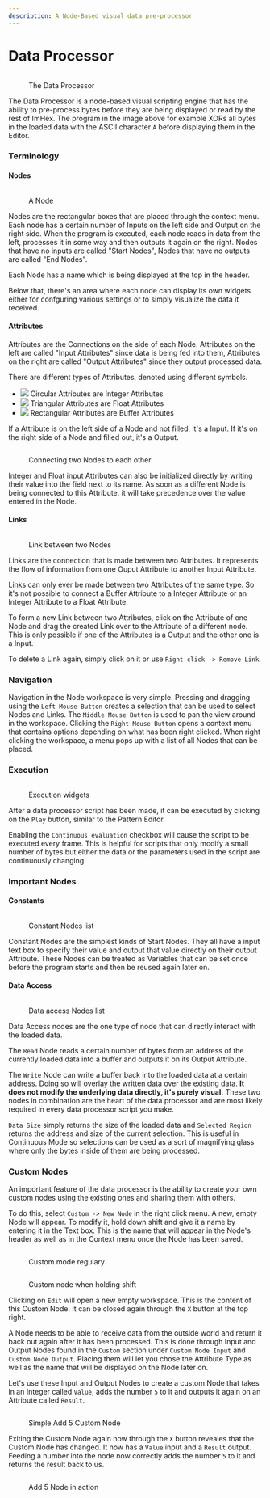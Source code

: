 ```yaml
---
description: A Node-Based visual data pre-processor
---
```


# Data Processor

<figure><img src="../.gitbook/assets/imhex_Sp6EdaFrcH.png" alt=""><figcaption><p>The Data Processor</p></figcaption></figure>

The Data Processor is a node-based visual scripting engine that has the ability to pre-process bytes before they are being displayed or read by the rest of ImHex. The program in the image above for example XORs all bytes in the loaded data with the ASCII character `A` before displaying them in the Editor.

### Terminology

#### Nodes

<figure><img src="../.gitbook/assets/imhex_LRIlWVyI8w.png" alt=""><figcaption><p>A Node</p></figcaption></figure>

Nodes are the rectangular boxes that are placed through the context menu. Each node has a certain number of Inputs on the left side and Output on the right side. When the program is executed, each node reads in data from the left, processes it in some way and then outputs it again on the right. Nodes that have no inputs are called "Start Nodes", Nodes that have no outputs are called "End Nodes".

Each Node has a name which is being displayed at the top in the header.

Below that, there's an area where each node can display its own widgets either for confguring various settings or to simply visualize the data it received.

#### Attributes

Attributes are the Connections on the side of each Node. Attributes on the left are called "Input Attributes" since data is being fed into them, Attributes on the right are called "Output Attributes" since they output processed data.

There are different types of Attributes, denoted using different symbols.&#x20;

* ![](../.gitbook/assets/imhex\_en11BC4ACp.png) Circular Attributes are Integer Attributes
* ![](../.gitbook/assets/imhex\_oi7H5zLaT6.png) Triangular Attributes are Float Attributes
* ![](../.gitbook/assets/imhex\_Z7rc3HH3yV.png) Rectangular Attributes are Buffer Attributes

If a Attribute is on the left side of a Node and not filled, it's a Input. If it's on the right side of a Node and filled out, it's a Output.

<figure><img src="../.gitbook/assets/imhex_njbmKbvNin.gif" alt=""><figcaption><p>Connecting two Nodes to each other</p></figcaption></figure>

Integer and Float input Attributes can also be initialized directly by writing their value into the field next to its name. As soon as a different Node is being connected to this Attribute, it will take precedence over the value entered in the Node.&#x20;

#### Links

<figure><img src="../.gitbook/assets/imhex_0PnMK3MC0A.png" alt=""><figcaption><p>Link between two Nodes</p></figcaption></figure>

Links are the connection that is made between two Attributes. It represents the flow of information from one Ouput Attribute to another Input Attribute.&#x20;

Links can only ever be made between two Attributes of the same type. So it's not possible to connect a Buffer Attribute to a Integer Attribute or an Integer Attribute to a Float Attribute.

To form a new Link between two Attributes, click on the Attribute of one Node and drag the created Link over to the Attribute of a different node. This is only possible if one of the Attributes is a Output and the other one is a Input.

To delete a Link again, simply click on it or use `Right click -> Remove Link`.

### Navigation

Navigation in the Node workspace is very simple. Pressing and dragging using the `Left Mouse Button` creates a selection that can be used to select Nodes and Links. The `Middle Mouse Button` is used to pan the view around in the workspace. Clicking the `Right Mouse Button` opens a context menu that contains options depending on what has been right clicked. When right clicking the workspace, a menu pops up with a list of all Nodes that can be placed.

### Execution

<figure><img src="../.gitbook/assets/imhex_u7zax8XPa5.png" alt=""><figcaption><p>Execution widgets</p></figcaption></figure>

After a data processor script has been made, it can be executed by clicking on the `Play` button, similar to the Pattern Editor.&#x20;

Enabling the `Continuous evaluation` checkbox will cause the script to be executed every frame. This is helpful for scripts that only modify a small number of bytes but either the data or the parameters used in the script are continuously changing.

### Important Nodes

#### Constants

<figure><img src="../.gitbook/assets/imhex_f2E3mrsjrm.png" alt=""><figcaption><p>Constant Nodes list</p></figcaption></figure>

Constant Nodes are the simplest kinds of Start Nodes. They all have a input text box to specify their value and output that value directly on their output Attribute. These Nodes can be treated as Variables that can be set once before the program starts and then be reused again later on.&#x20;

#### Data Access

<figure><img src="../.gitbook/assets/imhex_f8Grwrwb8b.png" alt=""><figcaption><p>Data access Nodes list</p></figcaption></figure>

Data Access nodes are the one type of node that can directly interact with the loaded data.&#x20;

The `Read` Node reads a certain number of bytes from an address of the currently loaded data into a buffer and outputs it on its Output Attribute.

The `Write` Node can write a buffer back into the loaded data at a certain address. Doing so will overlay the written data over the existing data. **It does not modify the underlying data directly, it's purely visual.** These two nodes in combination are the heart of the data processor and are most likely required in every data processor script you make.

`Data Size` simply returns the size of the loaded data and `Selected Region` returns the address and size of the current selection. This is useful in Continuous Mode so selections can be used as a sort of magnifying glass where only the bytes inside of them are being processed.

### Custom Nodes

An important feature of the data processor is the ability to create your own custom nodes using the existing ones and sharing them with others.

To do this, select `Custom -> New Node` in the right click menu. A new, empty Node will appear. To modify it, hold down shift and give it a name by entering it in the Text box. This is the name that will appear in the Node's header as well as in the Context menu once the Node has been saved.

<div>

<figure><img src="../.gitbook/assets/imhex_SMYtRvFkMp.png" alt=""><figcaption><p>Custom mode regulary</p></figcaption></figure>

 

<figure><img src="../.gitbook/assets/imhex_lL8w8M1Z8B.png" alt=""><figcaption><p>Custom node when holding shift</p></figcaption></figure>

</div>

Clicking on `Edit` will open a new empty workspace. This is the content of this Custom Node. It can be closed again through the `X` button at the top right.

A Node needs to be able to receive data from the outside world and return it back out again after it has been processed. This is done through Input and Output Nodes found in the `Custom` section under `Custom Node Input` and `Custom Node Output`. Placing them will let you chose the Attribute Type as well as the name that will be displayed on the Node later on.

Let's use these Input and Output Nodes to create a custom Node that takes in an Integer called `Value`, adds the number `5` to it and outputs it again on an Attribute called `Result`.

<figure><img src="../.gitbook/assets/imhex_RaB9KzfHH2.png" alt=""><figcaption><p>Simple Add 5 Custom Node</p></figcaption></figure>

Exiting the Custom Node again now through the `X` button reveales that the Custom Node has changed. It now has a `Value` input and a `Result` output. Feeding a number into the node now correctly adds the number `5` to it and returns the result back to us.

<figure><img src="../.gitbook/assets/imhex_OETmA1p30e.png" alt=""><figcaption><p>Add 5 Node in action</p></figcaption></figure>

